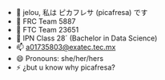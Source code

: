 - 🍓 jelou, 私は ピカフレサ (picafresa) です
- 🤖 FRC Team 5887
- 🤖 FTC Team 23651
- 🦾 IPN Class 28´ (Bachelor in Data Science)
- 📫 a01735803@exatec.tec.mx
- 😄 Pronouns: she/her/hers
- ⚡ ¿but u know why picafresa?

<!---
picafresaa2/picafresaa2 is a ✨ special ✨ repository because its `picafresa.md` (this file) appears on your GitHub profile.
You can click the Preview link to take a look at your changes.
--->

